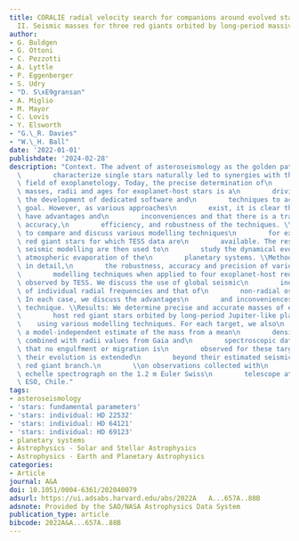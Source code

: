 ```yaml
---
title: CORALIE radial velocity search for companions around evolved stars (CASCADES).
  II. Seismic masses for three red giants orbited by long-period massive planets
author:
- G. Buldgen
- G. Ottoni
- C. Pezzotti
- A. Lyttle
- P. Eggenberger
- S. Udry
- "D. S\xE9gransan"
- A. Miglio
- M. Mayor
- C. Lovis
- Y. Elsworth
- "G.\_R. Davies"
- "W.\_H. Ball"
date: '2022-01-01'
publishdate: '2024-02-28'
description: "Context. The advent of asteroseismology as the golden path to precisely\n\
  \        characterize single stars naturally led to synergies with the\n       \
  \ field of exoplanetology. Today, the precise determination of\n        stellar\
  \ masses, radii and ages for exoplanet-host stars is a\n        driving force in\
  \ the development of dedicated software and\n        techniques to achieve this\
  \ goal. However, as various approaches\n        exist, it is clear that they all\
  \ have advantages and\n        inconveniences and that there is a trade-off between\
  \ accuracy,\n        efficiency, and robustness of the techniques. \\Aims: We aim\
  \ to compare and discuss various modelling techniques\n        for exoplanet-host\
  \ red giant stars for which TESS data are\n        available. The results of the\
  \ seismic modelling are then used to\n        study the dynamical evolution and\
  \ atmospheric evaporation of the\n        planetary systems. \\Methods: We study,\
  \ in detail,\n        the robustness, accuracy and precision of various seismic\n\
  \        modelling techniques when applied to four exoplanet-host red\n        giants\
  \ observed by TESS. We discuss the use of global seismic\n        indexes, the use\
  \ of individual radial frequencies and that of\n        non-radial oscillations.\
  \ In each case, we discuss the advantages\n        and inconveniences of the modelling\
  \ technique. \\Results: We determine precise and accurate masses of exoplanet-\n\
  \        host red giant stars orbited by long-period Jupiter-like planets\n    \
  \    using various modelling techniques. For each target, we also\n        provide\
  \ a model-independent estimate of the mass from a mean\n        density inversion\
  \ combined with radii values from Gaia and\n        spectroscopic data. We show\
  \ that no engulfment or migration is\n        observed for these targets, even if\
  \ their evolution is extended\n        beyond their estimated seismic ages up the\
  \ red giant branch.\n        \\on observations collected with\n        the CORALIE\
  \ echelle spectrograph on the 1.2 m Euler Swiss\n        telescope at La Silla Observatory,\
  \ ESO, Chile."
tags:
- asteroseismology
- 'stars: fundamental parameters'
- 'stars: individual: HD 22532'
- 'stars: individual: HD 64121'
- 'stars: individual: HD 69123'
- planetary systems
- Astrophysics - Solar and Stellar Astrophysics
- Astrophysics - Earth and Planetary Astrophysics
categories:
- Article
journal: A&A
doi: 10.1051/0004-6361/202040079
adsurl: https://ui.adsabs.harvard.edu/abs/2022A   A...657A..88B
adsnote: Provided by the SAO/NASA Astrophysics Data System
publication_type: article
bibcode: 2022A&A...657A..88B
---
```

